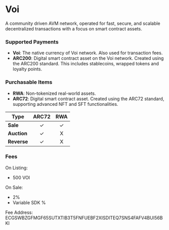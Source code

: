 # Voi
A community driven AVM network, operated for fast, secure, and scalable decentralized transactions with a focus on smart contract assets.

### Supported Payments
- **Voi**: The native currency of Voi network. Also used for transaction fees.
- **ARC200**: Digital smart contract asset on the Voi network. Created using the ARC200 standard. This includes stablecoins, wrapped tokens and loyalty points.

### Purchasable Items 
- **RWA**: Non-tokenized real-world assets.
- **ARC72**: Digital smart contract asset. Created using the ARC72 standard, supporting advanced NFT and SFT functionalities.

| Type        | ARC72            | RWA               |
|-------------|-------------------|-------------------|
| **Sale**    | <center>✓</center> | <center>✓</center> |
| **Auction** | <center>✓</center> | <center>X</center> |
| **Reverse** | <center>✓</center> | <center>X</center> |

### Fees
On Listing:
- 500 VOI

On Sale: 
- 2%
- Variable SDK %

Fee Address: ECGSWBZGFMGF65SUTXTIB3T5FNFUEBF2XISDITEQ7SNS4FAFV4BUI56BKI
